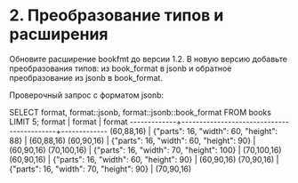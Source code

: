 
# 2. Преобразование типов и расширения

Обновите расширение bookfmt до версии 1.2. В новую версию добавьте преобразования типов: из book_format в jsonb и обратное преобразование из jsonb в book_format.

Проверочный запрос с форматом jsonb:

SELECT format, format::jsonb, format::jsonb::book_format FROM books LIMIT 5;
   format    |                  format                   |   format
-------------+-------------------------------------------+-------------
 (60,88,16)  | {"parts": 16, "width": 60, "height": 88}  | (60,88,16)
 (60,90,16)  | {"parts": 16, "width": 60, "height": 90}  | (60,90,16)
 (70,100,16) | {"parts": 16, "width": 70, "height": 100} | (70,100,16)
 (60,90,16)  | {"parts": 16, "width": 60, "height": 90}  | (60,90,16)
 (70,90,16)  | {"parts": 16, "width": 70, "height": 90}  | (70,90,16)

